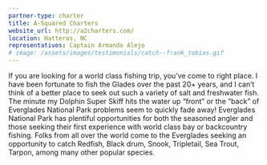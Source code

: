 ```yaml
---
partner-type: charter
title: A-Squared Charters
website_url: http://a2charters.com/
location: Hatteras, NC
representatives: Captain Armando Alejo
# image: /assets/images/testimonials/catch--frank_tobias.gif
---
```

If you are looking for a world class fishing trip, you’ve come to right place. I have been fortunate to fish the Glades over the past 20+ years, and I can’t think of a better place to seek out such a variety of salt and freshwater fish. The minute my Dolphin Super Skiff hits the water up “front” or the “back” of Everglades National Park problems seem to quickly fade away! Everglades National Park has plentiful opportunities for both the seasoned angler and those seeking their first experience with world class bay or backcountry fishing. Folks from all over the world come to the Everglades seeking an opportunity to catch Redfish, Black drum, Snook, Tripletail, Sea Trout, Tarpon, among many other popular species.
